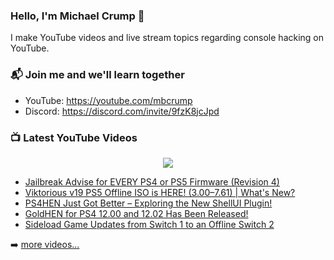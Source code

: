 ### Hello, I'm Michael Crump 👋

I make YouTube videos and live stream topics regarding console hacking on YouTube. 

### 📬 Join me and we'll learn together

- YouTube: https://youtube.com/mbcrump
- Discord: https://discord.com/invite/9fzK8jcJpd

### 📺 Latest YouTube Videos

<div align="center">

[<img src="https://img.shields.io/badge/-Subscribe-red?style=for-the-badge&logo=youtube&logoColor=white"/>](https://www.youtube.com/c/mbcrump?sub_confirmation=1)

</div>

<!-- YOUTUBE:START -->
- [Jailbreak Advise for EVERY PS4 or PS5 Firmware &lpar;Revision 4&rpar;](https://www.youtube.com/watch?v=Me-SVPpNdlU)
- [Viktorious v19 PS5 Offline ISO is HERE! &lpar;3.00–7.61&rpar; | What&#39;s New?](https://www.youtube.com/watch?v=bmr3Ybz8olU)
- [PS4HEN Just Got Better – Exploring the New ShellUI Plugin!](https://www.youtube.com/watch?v=z74d65fa7J4)
- [GoldHEN for PS4 12.00 and 12.02 Has Been Released!](https://www.youtube.com/watch?v=8zHdaPGZot8)
- [Sideload Game Updates from Switch 1 to an Offline Switch 2](https://www.youtube.com/watch?v=VtODoRgajKE)
<!-- YOUTUBE:END -->

➡️ [more videos...](https://youtube.com/mbcrump)

